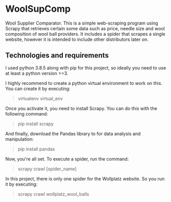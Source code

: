 # WoolSupComp

Wool Supplier Comparator. This is a simple web-scraping program using Scrapy that retrieves certain some data such as price, needle size and wool composition of wool ball providers. It includes a spider that scrapes a single website, however it is intended to include other distributors later on.

## Technologies and requirements

I used python 3.8.5 along with pip for this project, so ideally you need to use at least a python version >=3.

I highly recommend to create a python virtual environment to work on this. You can create it by executing:

> virtualenv virtual_env

Once you activate it, you need to install Scrapy. You can do this with the following command:

> pip install scrapy

And finally, download the Pandas library to for data analysis and manipulation:

> pip install pandas

Now, you're all set. To execute a spider, run the command:

> scrapy crawl [spider_name]

In this project, there is only one spider for the Wollplatz website. So you run it by executing:

> scrapy crawl wollplatz_wool_balls

